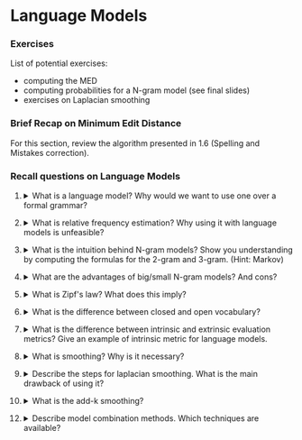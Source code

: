 # Language Models


### Exercises

List of potential exercises:
- computing the MED
- computing probabilities for a N-gram model (see final slides)
- exercises on Laplacian smoothing

### Brief Recap on Minimum Edit Distance

For this section, review the algorithm presented in 1.6 (Spelling and Mistakes correction).

### Recall questions on Language Models

1. <details markdown=1><summary markdown="span">  What is a language model? Why would we want to use one over a formal grammar?  </summary>
    
    \
    A language model is a ==probabilistic distribution over sequences of words==.
    In general, it is more ==flexible== compared to formal grammars, that only provide a binary choice when deciding whether or not a string belongs to the language.

</details>

2. <details markdown=1><summary markdown="span">  What is relative frequency estimation? Why using it with language models is unfeasible? </summary>
    
    \
    In our context, we refer to estimating the relative frequency of a sequence of words by ==counting how many times a sequence appears, then applying the conditional probability over that sequence==: ![](../../../static/NLP/lm1.png)

	This way of computing probabilities is very ==computationally expensive==: imagine applying the chain rule to the entire sequence (we'd also need to compute all the probabilities of the shorter sentences)! 

</details>

3. <details markdown=1><summary markdown="span">  What is the intuition behind N-gram models? Show you understanding by computing the formulas for the 2-gram and 3-gram. (Hint: Markov)</summary>
    
    \
    The intuition of the N-gram model is that ==we assume the Markov property to approximate the history of a sequence by just the last N-1 words==:

	![](../../../static/NLP/lm2.png)

	Formulas for 2/3-gram: ![](../../../static/NLP/lm3.png)

</details>

4. <details markdown=1><summary markdown="span"> What are the advantages of big/small N-gram models? And cons? </summary>
    
    \
    In general:
    - a ==larger N== implies ==more information about the context of a sequence==, but suffers more from ==sparsity and bias w.r.t. to the most frequent sentences==;
    - a ==smaller N== is ==less "precise"==, but provides more ==examples of statistical significance (i.e. more samples)==.

</details>

5. <details markdown=1><summary markdown="span">  What is Zipf's law? What does this imply? </summary>
    
    \
    Zipf's laws tells us that ==the frequency of any word is inversely proportional to its rank in the frequency table with exponential decay==: ![](../../../static/NLP/lm4.png)

	This implies that there will be a large amount of words for which there is a ==low probability==, creating a ==bias in our model==.

</details>

6. <details markdown=1><summary markdown="span">  What is the difference between closed and open vocabulary? </summary>
    
    \
    Vocabulary types:
	    - closed: we have a ==fixed vocabulary== and all ==words in the test set will be from such vocabulary==
	    - open: we model unknown words as ==Out-Of-Vocabulary Words== (OOV). We ==convert them to a token (UNK)== of which we also estimate the probability, just like any other word.

</details>

7. <details markdown=1><summary markdown="span">  What is the difference between intrinsic and extrinsic evaluation metrics? Give an example of intrinsic metric for language models. </summary>
    
    \
    Types of metric:
    - extrinsic: assesses the quality of the model through "in-vivo" testing, i.e. embedding the model
    - intrinsic: assesses the quality of the model via internal metrics

	In the case of language models, we use ==perplexity==:
		- perplexity for a ==word sequence==: ![](../../../static/NLP/lm5.png)
		- perplexity for a ==corpus==: ![](../../../static/NLP/lm6.png)

</details>

8. <details markdown=1><summary markdown="span"> What is smoothing? Why is it necessary? </summary>
    
    \
    Countering sparsity

</details>

9. <details markdown=1><summary markdown="span"> Describe the steps for laplacian smoothing. What is the main drawback of using it? </summary>
    
    \

</details>

10. <details markdown=1><summary markdown="span"> What is the add-k smoothing?  </summary>
    
    \

</details>

12. <details markdown=1><summary markdown="span"> Describe model combination methods. Which techniques are available?  </summary>
    
    \

</details>
